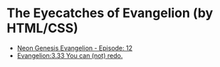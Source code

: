 # The Eyecatches of Evangelion (by HTML/CSS)

- [Neon Genesis Evangelion - Episode: 12](./neon_genesis_evangelion_eyecatch.html)
- [Evangelion:3.33 You can (not) redo.](./rebuild_of_evangelion_eyecatch.html)
